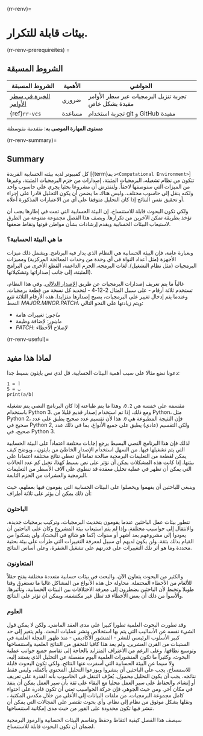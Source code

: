 (rr-renv)=
# بيئات قابلة للتكرار.

(rr-renv-prerequireites) =
## الشروط المسبقة

| الشروط المسبقة                                                                     | الأهمية | الحواشي                                              |
| ---------------------------------------------------------------------------------- | ------- | ---------------------------------------------------- |
| [الخبرة في سطر الأوامر](https://programminghistorian.org/en/lessons/intro-to-bash) | ضروري   | تجربة تنزيل البرمجيات عبر سطر الأوامر مفيدة بشكل خاص |
| {ref}`rr-vcs`                                                                      | مساعدة  | تجربة استخدام git و GitHub مفيدة                     |

**مستوى المهارة الموصى به**: _متقدمة متوسطة_

(rr-renv-summary)=
## Summary

كل كمبيوتر لديه بيئته الحسابية الفريدة [{term}`ديف<Computational Environment>`] تتكون من نظام تشغيله، البرمجيات المثبتة، إصدارات من حزم البرمجيات المثبتة، وغيرها من الميزات التي سنوصفها لاحقاً. ولنفترض أن مشروعا بحثيا يجري على حاسوب واحد ولكنه ينقل إلى حاسوب مختلف. وليس هناك ما يضمن أن يكون التحليل قادرا على إجراء أو تحقيق نفس النتائج إذا كان التحليل متوقفا على أي من الاعتبارات المذكورة أعلاه.

ولكي تكون البحوث قابلة للاستنساخ، إن البيئة الحسابية التي تمت في إطارها يجب أن تؤخذ بطريقة تمكن الآخرين من تكرارها. ويصف هذا الفصل مجموعة متنوعة من الطرق لاستيعاب البيئات الحسابية ويقدم إرشادات بشأن مواطن قوتها ونقاط ضعفها.

### ما هي البيئة الحسابية؟

وبعبارة عامة، فإن البيئة الحسابية هي النظام الذي يدار فيه البرنامج. ويشمل ذلك ميزات الأجهزة (مثل أعداد النواة في أي وحدة من وحدات المعالجة المركزية) ومميزات البرمجيات (مثل نظام التشغيل). لغات البرمجة، الحزم الداعمة، القطع الأخرى من البرامج المثبتة، إلى جانب إصداراتها وتشكيلاتها).

غالباً ما يتم تعريف إصدارات البرمجيات عن طريق [الإصدار الدلالي](https://semver.org). وفي هذا النظام، تستخدم ثلاثة أرقام - على سبيل المثال 2-12-4 - لتحديد كل نسخة من قطعة برمجيات. وعندما يتم إدخال تغيير على البرمجيات، يصبح إصدارها متزايدا. هذه الأرقام الثلاثة تتبع النمط _MAJOR.MINOR.PATCH_، ويتم زيادتها على النحو التالي:

- *ماجور*: تغييرات هامة
- *ماينور*: لإضافة وظيفة
- *PATCH*: لإصلاح الأخطاء

(rr-renv-useful)=
## لماذا هذا مفيد

دعونا نضع مثالا على سبب أهمية البيئات الحسابية. قل لدي نص بايثون بسيط جدا:

```
أ = 1
ب = 5
print(a/b)
```

مقسمة على خمسة هي `0.2`، وهذا ما يتم طباعته إذا كان البرنامج النصي يتم تشغيله باستخدام Python 3. ومع ذلك، إذا تم استخدام إصدار قديم قليلا من Python، مثل Python 2، فإن النتيجة المطبوعة هي `0`. هذا لأن تقسيم عدد صحيح يطبق على عدد صحيح في Python 2, ولكن التقسيم (عادي) يطبق على جميع الأنواع، بما في ذلك عدد صحيح، في Python 3.

لذلك فإن هذا البرنامج النصي البسيط يرجع إجابات _مختلفة_ اعتماداً على البيئة الحسابية التي يتم تشغيلها فيها. من السهل استخدام الإصدار الخاطئ من بايثون ، ويوضح كيف يمكن لقطعة من التعليمات البرمجية صالحة تماما أن تعطي نتائج مختلفة اعتمادا على بيئتها. إذا كانت هذه المشكلات يمكن أن تؤثر على نص بسيط كهذا، تخيل كم عدد الحالات التي يمكن أن تظهر في عملية تحليل معقدة قد تنطوي على آلاف الأسطر من التعليمات البرمجية والعشرات من الحزم التابعة.

وينبغي للباحثين أن يفهموا ويحصلوا على البيئات الحسابية التي يقومون فيها بعملهم، حيث أن ذلك يمكن أن يؤثر على ثلاثة أطراف:

### الباحثون

تتطور بيئات عمل الباحثين عندما يقومون بتحديث البرمجيات، وتركيب برمجيات جديدة، والانتقال إلى حواسيب مختلفة. وإذا لم يتم استيعاب بيئة المشروع وكان على الباحثين أن يعودوا إلى مشروعهم بعد أشهر أو سنوات (كما هو شائع في البحث)، ولن يتمكنوا من القيام بذلك بثقة. ولن يكون لديهم أي سبيل لمعرفة التغييرات التي طرأت على بيئة بحثية محددة وما هو أثر تلك التغييرات على قدرتهم على تشغيل الشفرة، وعلى أساس النتائج.

### المتعاونون

والكثير من البحوث يتعاون الآن، والبحث في بيئات حسابية متعددة مختلفة يفتح حقلاً للألغام من الأخطاء المحتملة. محاولة حل هذه الأنواع من المشاكل غالبا ما تستغرق وقتا طويلا وتحبط لأن الباحثين يضطرون إلى معرفة الاختلافات بين البيئات الحسابية، وتأثيرها. والأسوأ من ذلك أن بعض الأخطاء قد تظل غير مكتشفة، ويمكن أن تؤثر على النتائج.

### العلوم

وقد تطورت البحوث العلمية تطورا كبيرا على مدى العقد الماضي. ولكن لا يمكن قول الشيء نفسه عن الأساليب التي يتم بها استخلاص ونشر عمليات البحث. ولم يتغير إلى حد كبير الأسلوب الرئيسي للنشر - المنشور الأكاديمي - منذ ظهور المجلة العلمية في الستينات من القرن العشرين. ولم يعد هذا كافيا للتحقق من النتائج العلمية واستنساخها وتوسيع نطاقها. وعلى الرغم من الاعتراف المتزايد بالحاجة إلى تقاسم جميع جوانب عملية البحوث، وكثيراً ما تكون المنشورات العلمية اليوم منفصلة عن التحليل الذي يستند إليه، ولا سيما عن البيئة الحسابية التي أسفرت عنها النتائج. ولكي تكون البحوث قابلة للاستنساخ، يجب على الباحثين أن ينشروا ويوزعوا التحليل المحتوي بأكمله، وليس فقط نتائجه. يجب أن يكون التحليل _محمول_. يُعرَّف التنقل في الحاسوب بأنه القدرة على تعريف أو إنشاء، والحفاظ على سير العمل محليا مع البقاء على ثقة بأن سير العمل يمكن أن ينفذ في مكان آخر. ومن حيث الجوهر، فإن حركة الحواسيب تعني أن تكون قادرة على احتواء كامل مجموعة البرمجيات، من ملفات البيانات إلى الأعلى من خلال مكدس المكتبة ، ونقلها بشكل موثوق من نظام إلى نظام. وأي بحوث تقتصر على المجالات التي يمكن أن تنشر فيها تكون محدودة على الفور من حيث مدى إمكانية استنساخها.

سيصف هذا الفصل كيفية التقاط وحفظ وتقاسم البيئات الحسابية والرموز البرمجية لضمان أن تكون البحوث قابلة للاستنساخ.
